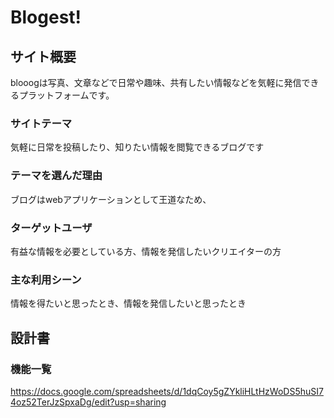 # Blogest!

## サイト概要
blooogは写真、文章などで日常や趣味、共有したい情報などを気軽に発信できるプラットフォームです。

### サイトテーマ
気軽に日常を投稿したり、知りたい情報を閲覧できるブログです

### テーマを選んだ理由
ブログはwebアプリケーションとして王道なため、

### ターゲットユーザ
有益な情報を必要としている方、情報を発信したいクリエイターの方

### 主な利用シーン
情報を得たいと思ったとき、情報を発信したいと思ったとき

## 設計書

### 機能一覧
https://docs.google.com/spreadsheets/d/1dqCoy5gZYkliHLtHzWoDS5huSI74oz52TerJzSpxaDg/edit?usp=sharing



